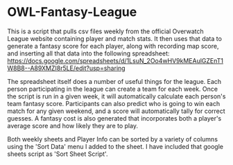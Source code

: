 # OWL-Fantasy-League
This is a script that pulls csv files weekly from the official Overwatch League website containing player and match stats.  It then uses that data to generate a fantasy score for each player, along with recording map score, and inserting all that data into the following spreadsheet: https://docs.google.com/spreadsheets/d/1LsuN_2Oo4wHV9kMEAulGZEnT1W8B8--A89XMZI8r5LE/edit?usp=sharing

The spreadsheet itself does a number of useful things for the league.  Each person participating in the league can create a team for each week.  Once the script is run in a given week, it will automatically calculate each person's team fantasy score.  Participants can also predict who is going to win each match for any given weekend, and a score will automatically tally for correct guesses.  A fantasy cost is also generated that incorporates both a player's average score and how likely they are to play.

Both weekly sheets and Player Info can be sorted by a variety of columns using the 'Sort Data' menu I added to the sheet.  I have included that google sheets script as 'Sort Sheet Script'.
